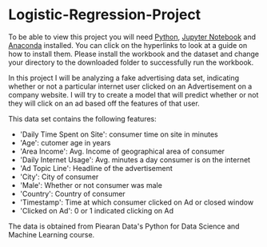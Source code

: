 # Logistic-Regression-Project
To be able to view this project you will need [Python](https://www.python.org/downloads/), [Jupyter Notebook](https://www.geeksforgeeks.org/how-to-install-jupyter-notebook-in-windows/) and [Anaconda](https://www.anaconda.com/products/distribution) installed. You can click on the hyperlinks to look at a guide on how to install them. Please install the workbook and the dataset and change your directory to the downloaded folder to successfully run the workbook.

In this project I will be analyzing a fake advertising data set, indicating whether or not a particular internet user clicked on an Advertisement on a company website. I will try to create a model that will predict whether or not they will click on an ad based off the features of that user.

This data set contains the following features:

* 'Daily Time Spent on Site': consumer time on site in minutes
* 'Age': cutomer age in years
* 'Area Income': Avg. Income of geographical area of consumer
* 'Daily Internet Usage': Avg. minutes a day consumer is on the internet
* 'Ad Topic Line': Headline of the advertisement
* 'City': City of consumer
* 'Male': Whether or not consumer was male
* 'Country': Country of consumer
* 'Timestamp': Time at which consumer clicked on Ad or closed window
* 'Clicked on Ad': 0 or 1 indicated clicking on Ad

The data is obtained from Piearan Data's Python for Data Science and Machine Learning course.
